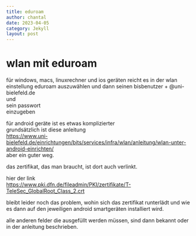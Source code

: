 ```yaml
---
title: eduroam
author: chantal
date: 2023-04-05
category: Jekyll
layout: post
---
```


# wlan mit eduroam

für windows, macs, linuxrechner und ios geräten reicht es in der wlan einstellung eduroam auszuwählen und dann
seinen bisbenutzer + @uni-bielefeld.de  
und  
sein passwort  
einzugeben

für android geräte ist es etwas komplizierter  
grundsätzlich ist diese anleitung  
https://www.uni-bielefeld.de/einrichtungen/bits/services/infra/wlan/anleitung/wlan-unter-android-einrichten/  
aber ein guter weg.

das zertifikat, das man braucht, ist dort auch verlinkt.

hier der link  
https://www.pki.dfn.de/fileadmin/PKI/zertifikate/T-TeleSec_GlobalRoot_Class_2.crt  

bleibt leider noch das problem, wohin sich das zertifikat runterlädt und wie es dann auf den jeweiligen android smartgeräten installiert wird.

alle anderen felder die ausgefüllt werden müssen, sind dann bekannt oder in der anleitung beschrieben.



